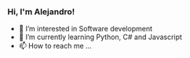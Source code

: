 ### Hi, I'm Alejandro!
- 👀 I’m interested in Software development
- 🌱 I’m currently learning Python, C# and Javascript
- 📫 How to reach me ...

<!---
anrph/anrph is a ✨ special ✨ repository because its `README.md` (this file) appears on your GitHub profile.
You can click the Preview link to take a look at your changes.
--->
